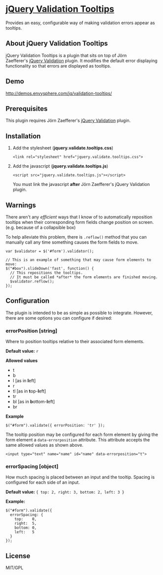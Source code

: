 # [jQuery Validation Tooltips][jqvt-homepage]

Provides an easy, configurable way of making validation errors appear as tooltips.

## About jQuery Validation Tooltips

jQuery Validation Tooltips is a plugin that sits on top of Jörn Zaefferer's [jQuery Validation][jqv] plugin.
It modifies the default error displaying functionality so that errors are displayed as tooltips.

## Demo

http://demos.envysphere.com/jq/validation-tooltips/

## Prerequisites

This plugin requires Jörn Zaefferer's [jQuery Validation][jqv] plugin.

## Installation

 1. Add the stylesheet (**jquery.validate.tooltips.css**)

        <link rel="stylesheet" href="jquery.validate.tooltips.css">
        
 2. Add the javascript (**jquery.validate.tooltips.js**)

        <script src="jquery.validate.tooltips.js"></script>

    You must link the javascript **after** Jörn Zaefferer's jQuery Validation plugin.

## Warnings

There aren't any *efficient* ways that I know of to automatically reposition tooltips 
when their corresponding form fields change position on screen. (e.g. because of a collapsible box)

To help alleviate this problem, there is `.reflow()` method that you can manually call any time
something causes the form fields to move.

    var $validator = $('#form').validator();

    // This is an example of something that may cause form elements to move:
    $("#box").slideDown('fast', function() {
      // This repositions the tooltips.
      // It must be called *after* the form elements are finished moving.
      $validator.reflow();
    });

## Configuration

The plugin is intended to be as simple as possible to integrate.
However, there are some options you can configure if desired:

### errorPosition [string]
Where to position tooltips relative to their associated form elements.

**Default value:** `r`

**Allowed values**

 - t
 - b
 - l  [as in **l**eft]
 - r
 - tl [as in **t**op-**l**eft]
 - tr
 - bl [as in **b**ottom-**l**eft]
 - br

**Example**

    $("#form").validate({ errorPosition: 'tr' });
    
The tooltip position may be configured for each form element by giving the form element
a `data-errorposition` attribute. This attribute accepts the same allowed values as shown above.

    <input type="text" name="name" id="name" data-errorposition="t">


### errorSpacing [object]
How much spacing is placed between an input and the tooltip.
Spacing is configured for each side of an input.

**Default value:** `{ top: 2, right: 3, bottom: 2, left: 3 }`

**Example:**

    $("#form").validate({
      errorSpacing: {
        top:    0,
        right:  5,
        bottom: 0,
        left:   5
      }
    });


## License

MIT/GPL


[jqvt-homepage]: http://envysphere.com/jquery-validation-tooltips-14/
[jqv]: http://bassistance.de/jquery-plugins/jquery-plugin-validation/